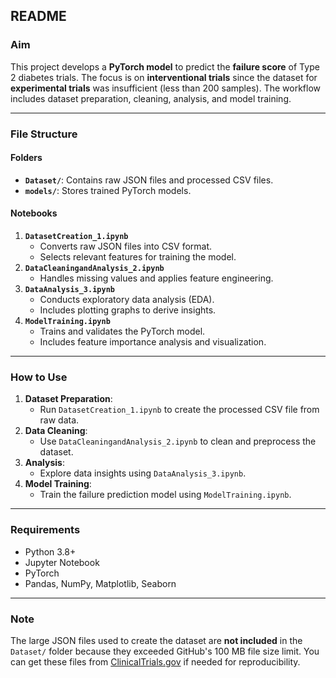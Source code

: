 ## README  

### Aim  
This project develops a **PyTorch model** to predict the **failure score** of Type 2 diabetes trials. The focus is on **interventional trials** since the dataset for **experimental trials** was insufficient (less than 200 samples). The workflow includes dataset preparation, cleaning, analysis, and model training.  

---

### File Structure  

#### **Folders**  
- **`Dataset/`**: Contains raw JSON files and processed CSV files.  
- **`models/`**: Stores trained PyTorch models.  

#### **Notebooks**  
1. **`DatasetCreation_1.ipynb`**  
   - Converts raw JSON files into CSV format.  
   - Selects relevant features for training the model.  
2. **`DataCleaningandAnalysis_2.ipynb`**  
   - Handles missing values and applies feature engineering.  
3. **`DataAnalysis_3.ipynb`**  
   - Conducts exploratory data analysis (EDA).  
   - Includes plotting graphs to derive insights.  
4. **`ModelTraining.ipynb`**  
   - Trains and validates the PyTorch model.  
   - Includes feature importance analysis and visualization.  

---

### How to Use  
1. **Dataset Preparation**:  
   - Run `DatasetCreation_1.ipynb` to create the processed CSV file from raw data.  
2. **Data Cleaning**:  
   - Use `DataCleaningandAnalysis_2.ipynb` to clean and preprocess the dataset.  
3. **Analysis**:  
   - Explore data insights using `DataAnalysis_3.ipynb`.  
4. **Model Training**:  
   - Train the failure prediction model using `ModelTraining.ipynb`.  

---

### Requirements  
- Python 3.8+  
- Jupyter Notebook  
- PyTorch  
- Pandas, NumPy, Matplotlib, Seaborn  

---

### Note  
The large JSON files used to create the dataset are **not included** in the `Dataset/` folder because they exceeded GitHub's 100 MB file size limit. You can get these files from [ClinicalTrials.gov](https://clinicaltrials.gov/search?cond=Type%202%20Diabetes&aggFilters=results:with%20without,status:com) if needed for reproducibility.
